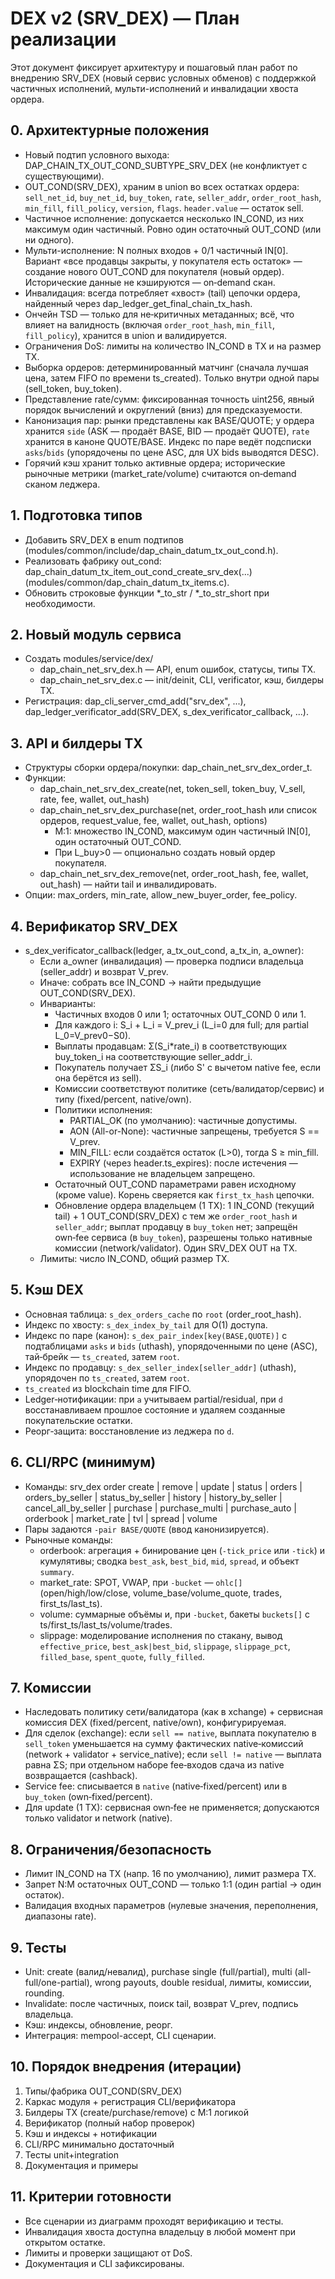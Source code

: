 # DEX v2 (SRV_DEX) — План реализации

Этот документ фиксирует архитектуру и пошаговый план работ по внедрению SRV_DEX (новый сервис условных обменов) с поддержкой частичных исполнений, мульти-исполнений и инвалидации хвоста ордера.

## 0. Архитектурные положения
- Новый подтип условного выхода: DAP_CHAIN_TX_OUT_COND_SUBTYPE_SRV_DEX (не конфликтует с существующими).
- OUT_COND(SRV_DEX), храним в union во всех остатках ордера: `sell_net_id`, `buy_net_id`, `buy_token`, `rate`, `seller_addr`, `order_root_hash`, `min_fill`, `fill_policy`, `version`, `flags`. `header.value` — остаток sell.
- Частичное исполнение: допускается несколько IN_COND, из них максимум один частичный. Ровно один остаточный OUT_COND (или ни одного).
- Мульти-исполнение: N полных входов + 0/1 частичный IN[0]. Вариант «все продавцы закрыты, у покупателя есть остаток» — создание нового OUT_COND для покупателя (новый ордер). Исторические данные не кэшируются — on‑demand скан.
- Инвалидация: всегда потребляет «хвост» (tail) цепочки ордера, найденный через dap_ledger_get_final_chain_tx_hash.
- Ончейн TSD — только для не‑критичных метаданных; всё, что влияет на валидность (включая `order_root_hash`, `min_fill`, `fill_policy`), хранится в union и валидируется.
- Ограничения DoS: лимиты на количество IN_COND в TX и на размер TX.
- Выборка ордеров: детерминированный матчинг (сначала лучшая цена, затем FIFO по времени ts_created). Только внутри одной пары (sell_token, buy_token).
- Представление rate/сумм: фиксированная точность uint256, явный порядок вычислений и округлений (вниз) для предсказуемости.
- Канонизация пар: рынки представлены как BASE/QUOTE; у ордера хранится `side` (ASK — продаёт BASE, BID — продаёт QUOTE), `rate` хранится в каноне QUOTE/BASE. Индекс по паре ведёт подсписки `asks`/`bids` (упорядочены по цене ASC, для UX bids выводятся DESC).
- Горячий кэш хранит только активные ордера; исторические рыночные метрики (market_rate/volume) считаются on‑demand сканом леджера.

## 1. Подготовка типов
- Добавить SRV_DEX в enum подтипов (modules/common/include/dap_chain_datum_tx_out_cond.h).
- Реализовать фабрику out_cond: dap_chain_datum_tx_item_out_cond_create_srv_dex(...) (modules/common/dap_chain_datum_tx_items.c).
- Обновить строковые функции *_to_str / *_to_str_short при необходимости.

## 2. Новый модуль сервиса
- Создать modules/service/dex/
  - dap_chain_net_srv_dex.h — API, enum ошибок, статусы, типы TX.
  - dap_chain_net_srv_dex.c — init/deinit, CLI, verificator, кэш, билдеры TX.
- Регистрация: dap_cli_server_cmd_add("srv_dex", ...), dap_ledger_verificator_add(SRV_DEX, s_dex_verificator_callback, ...).

## 3. API и билдеры TX
- Структуры сборки ордера/покупки: dap_chain_net_srv_dex_order_t.
- Функции:
  - dap_chain_net_srv_dex_create(net, token_sell, token_buy, V_sell, rate, fee, wallet, out_hash)
  - dap_chain_net_srv_dex_purchase(net, order_root_hash или список ордеров, request_value, fee, wallet, out_hash, options)
    - M:1: множество IN_COND, максимум один частичный IN[0], один остаточный OUT_COND.
    - При L_buy>0 — опционально создать новый ордер покупателя.
  - dap_chain_net_srv_dex_remove(net, order_root_hash, fee, wallet, out_hash) — найти tail и инвалидировать.
- Опции: max_orders, min_rate, allow_new_buyer_order, fee_policy.

## 4. Верификатор SRV_DEX
- s_dex_verificator_callback(ledger, a_tx_out_cond, a_tx_in, a_owner):
  - Если a_owner (инвалидация) — проверка подписи владельца (seller_addr) и возврат V_prev.
  - Иначе: собрать все IN_COND → найти предыдущие OUT_COND(SRV_DEX).
  - Инварианты:
    - Частичных входов 0 или 1; остаточных OUT_COND 0 или 1.
    - Для каждого i: S_i + L_i = V_prev_i (L_i=0 для full; для partial L_0=V_prev0−S0).
    - Выплаты продавцам: Σ(S_i*rate_i) в соответствующих buy_token_i на соответствующие seller_addr_i.
    - Покупатель получает ΣS_i (либо S' с вычетом native fee, если она берётся из sell).
    - Комиссии соответствуют политике (сеть/валидатор/сервис) и типу (fixed/percent, native/own).
    - Политики исполнения:
      - PARTIAL_OK (по умолчанию): частичные допустимы.
      - AON (All-or-None): частичные запрещены, требуется S == V_prev.
      - MIN_FILL: если создаётся остаток (L>0), тогда S ≥ min_fill.
      - EXPIRY (через header.ts_expires): после истечения — использование не владельцем запрещено.
    - Остаточный OUT_COND параметрами равен исходному (кроме value). Корень сверяется как `first_tx_hash` цепочки.
    - Обновление ордера владельцем (1 TX): 1 IN_COND (текущий tail) + 1 OUT_COND(SRV_DEX) с тем же `order_root_hash` и `seller_addr`; выплат продавцу в `buy_token` нет; запрещён own‑fee сервиса (в `buy_token`), разрешены только нативные комиссии (network/validator). Один SRV_DEX OUT на TX.
  - Лимиты: число IN_COND, общий размер TX.

## 5. Кэш DEX
- Основная таблица: `s_dex_orders_cache` по `root` (order_root_hash).
- Индекс по хвосту: `s_dex_index_by_tail` для O(1) доступа.
- Индекс по паре (канон): `s_dex_pair_index[key(BASE,QUOTE)]` c подтаблицами `asks` и `bids` (uthash), упорядоченными по цене (ASC), тай‑брейк — `ts_created`, затем `root`.
- Индекс по продавцу: `s_dex_seller_index[seller_addr]` (uthash), упорядочен по `ts_created`, затем `root`.
- `ts_created` из blockchain time для FIFO.
- Ledger‑нотификации: при `a` учитываем partial/residual, при `d` восстанавливаем прошлое состояние и удаляем созданные покупательские остатки.
- Реорг‑защита: восстановление из леджера по `d`.

## 6. CLI/RPC (минимум)
- Команды: srv_dex order create | remove | update | status | orders | orders_by_seller | status_by_seller | history | history_by_seller | cancel_all_by_seller | purchase | purchase_multi | purchase_auto | orderbook | market_rate | tvl | spread | volume
- Пары задаются `-pair BASE/QUOTE` (ввод канонизируется).
- Рыночные команды:
  - orderbook: агрегация + бинирование цен (`-tick_price` или `-tick`) и кумулятивы; сводка `best_ask`, `best_bid`, `mid`, `spread`, и объект `summary`.
  - market_rate: SPOT, VWAP, при `-bucket` — `ohlc[]` (open/high/low/close, volume_base/volume_quote, trades, first_ts/last_ts).
  - volume: суммарные объёмы и, при `-bucket`, бакеты `buckets[]` с ts/first_ts/last_ts/volume/trades.
  - slippage: моделирование исполнения по стакану, вывод `effective_price`, `best_ask|best_bid`, `slippage`, `slippage_pct`, `filled_base`, `spent_quote`, `fully_filled`.

## 7. Комиссии
- Наследовать политику сети/валидатора (как в xchange) + сервисная комиссия DEX (fixed/percent, native/own), конфигурируемая.
- Для сделок (exchange): если `sell == native`, выплата покупателю в `sell_token` уменьшается на сумму фактических native‑комиссий (network + validator + service_native); если `sell != native` — выплата равна ΣS; при отдельном наборе fee‑входов сдача из native возвращается (cashback).
- Service fee: списывается в `native` (native‑fixed/percent) или в `buy_token` (own‑fixed/percent).
- Для update (1 TX): сервисная own‑fee не применяется; допускаются только validator и network (native).

## 8. Ограничения/безопасность
- Лимит IN_COND на TX (напр. 16 по умолчанию), лимит размера TX.
- Запрет N:M остаточных OUT_COND — только 1:1 (один partial → один остаток).
- Валидация входных параметров (нулевые значения, переполнения, диапазоны rate).

## 9. Тесты
- Unit: create (валид/невалид), purchase single (full/partial), multi (all-full/one-partial), wrong payouts, double residual, лимиты, комиссии, rounding.
- Invalidate: после частичных, поиск tail, возврат V_prev, подпись владельца.
- Кэш: индексы, обновление, реорг.
- Интеграция: mempool-accept, CLI сценарии.

## 10. Порядок внедрения (итерации)
1) Типы/фабрика OUT_COND(SRV_DEX)
2) Каркас модуля + регистрация CLI/верификатора
3) Билдеры TX (create/purchase/remove) с M:1 логикой
4) Верификатор (полный набор проверок)
5) Кэш и индексы + нотификации
6) CLI/RPC минимально достаточный
7) Тесты unit+integration
8) Документация и примеры

## 11. Критерии готовности
- Все сценарии из диаграмм проходят верификацию и тесты.
- Инвалидация хвоста доступна владельцу в любой момент при открытом остатке.
- Лимиты и проверки защищают от DoS.
- Документация и CLI зафиксированы.
